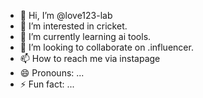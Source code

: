 - 👋 Hi, I’m @love123-lab
- 👀 I’m interested in cricket.
- 🌱 I’m currently learning ai tools.
- 💞️ I’m looking to collaborate on .influencer.
- 📫 How to reach me via instapage
- 😄 Pronouns: ...
- ⚡ Fun fact: ...

<!---
love123-lab/love123-lab is a ✨ special ✨ repository because its `README.md` (this file) appears on your GitHub profile.
You can click the Preview link to take a look at your changes.
--->
